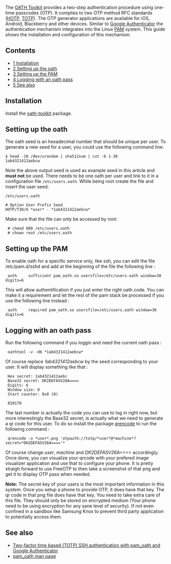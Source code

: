 The [OATH Toolkit](http://www.nongnu.org/oath-toolkit/index.html) provides a two-step authentication procedure using one-time passcodes (OTP). It complies to two OTP method RFC standards ([HOTP](https://en.wikipedia.org/wiki/HMAC-based_One-time_Password_Algorithm "w:HMAC-based One-time Password Algorithm"), [TOTP](https://en.wikipedia.org/wiki/Time-based_One-time_Password_Algorithm "w:Time-based One-time Password Algorithm")). The OTP generator applications are available for iOS, Android, Blackberry and other devices. Similar to [Google Authenticator](/index.php/Google_Authenticator "Google Authenticator") the authentication mechanism integrates into the Linux [PAM](/index.php/PAM "PAM") system. This guide shows the installation and configuration of this mechanism.

## Contents

*   [1 Installation](#Installation)
*   [2 Setting up the oath](#Setting_up_the_oath)
*   [3 Setting up the PAM](#Setting_up_the_PAM)
*   [4 Logging with an oath pass](#Logging_with_an_oath_pass)
*   [5 See also](#See_also)

## Installation

Install the [oath-toolkit](https://www.archlinux.org/packages/?name=oath-toolkit) package.

## Setting up the oath

The oath seed is an hexadecimal number that should be unique per user. To generate a new seed for a user, you could use the following command line:

```
$ head -10 /dev/urandom | sha512sum | cut -b 1-30
1ab4321412aebcw

```

Note the above output seed is used as example seed in this article and **must not** be used. There needs to be one oath per user and link to it in a configuration file `/etc/users.oath`. While being root create the file and insert the user seed:

 `/etc/users.oath` 
```
# Option User Prefix Seed
HOTP/T30/6 *user* - *1ab4321412aebcw*
```

Make sure that the file can only be accessed by root:

```
 # chmod 600 /etc/users.oath
 # chown root /etc/users.oath

```

## Setting up the PAM

To enable oath for a specific service only, like ssh, you can edit the file /etc/pam.d/sshd and add at the beginning of the file the following line :

```
 auth	  sufficient pam_oath.so usersfile=/etc/users.oath window=30 digits=6

```

This will allow authentification if you just enter the right oath code. You can make it a requirement and let the rest of the pam stack be processed if you use the following line instead :

```
 auth	  required pam_oath.so usersfile=/etc/users.oath window=30 digits=6

```

## Logging with an oath pass

Run the following command if you loggin and need the current oath pass :

```
 oathtool -v -d6 *1ab4321412aebcw*

```

Of course replace *1ab4321412aebcw* by the seed corresponding to your user. It will display something like that :

```
 Hex secret: 1ab4321412aebc
 Base32 secret: DK2DEFASV26A====
 Digits: 6
 Window size: 0
 Start counter: 0x0 (0)

```

```
 820170

```

The last number is actually the code you can use to log in right now, but more interestingly the Base32 secret, is actually what we need to generate a qr code for this user. To do so install the package [qrencode](https://www.archlinux.org/packages/?name=qrencode) to run the following command :

```
 qrencode -o *user*.png 'otpauth://totp/*user*@*machine*?secret=*DK2DEFASV26A===='*

```

Of course change *user*, *machine* and *DK2DEFASV26A====* accordingly. Once done, you can visualize your qrcode with your prefered image visualizer application and use that to configure your phone. It is pretty straigh forward to use FreeOTP to then take a screenshot of that png and get it to display OTP pass when needed.

**Note:** The secret key of your users is the most important information in this system. Once you setup a phone to provide OTP, it does have that key. The qr code in that png file does have that key. You need to take extra care of this file. They should only be stored on encrypted medium (Your phone need to be using encryption for any sane level of security). If not even confined in a sandbox like Samsung Knox to prevent third party application to potentially access them.

## See also

*   [Two-factor time based (TOTP) SSH authentication with pam_oath and Google Authenticator](http://spod.cx/blog/two-factor-ssh-auth-with-pam_oath-google-authenticator.shtml)
*   [pam_oath man page](http://www.nongnu.org/oath-toolkit/pam_oath.html)